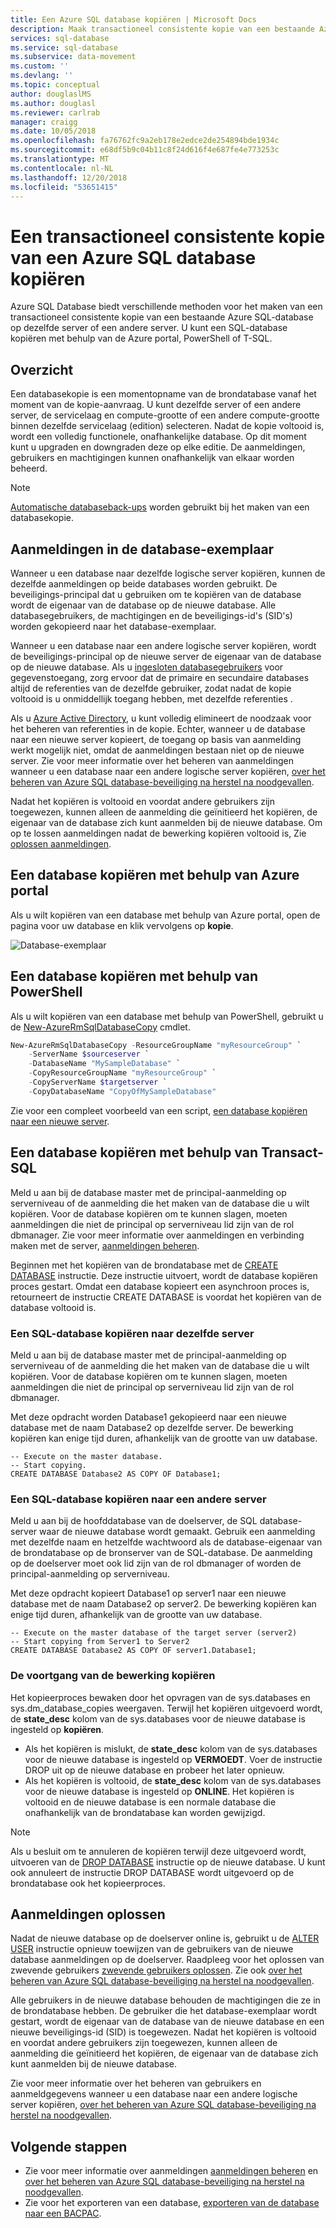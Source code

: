 ```yaml
---
title: Een Azure SQL database kopiëren | Microsoft Docs
description: Maak transactioneel consistente kopie van een bestaande Azure SQL-database op dezelfde server of een andere server.
services: sql-database
ms.service: sql-database
ms.subservice: data-movement
ms.custom: ''
ms.devlang: ''
ms.topic: conceptual
author: douglaslMS
ms.author: douglasl
ms.reviewer: carlrab
manager: craigg
ms.date: 10/05/2018
ms.openlocfilehash: fa76762fc9a2eb178e2edce2de254894bde1934c
ms.sourcegitcommit: e68df5b9c04b11c8f24d616f4e687fe4e773253c
ms.translationtype: MT
ms.contentlocale: nl-NL
ms.lasthandoff: 12/20/2018
ms.locfileid: "53651415"
---
```

# <a name="copy-an-transactionally-consistent-copy-of-an-azure-sql-database"></a>Een transactioneel consistente kopie van een Azure SQL database kopiëren

Azure SQL Database biedt verschillende methoden voor het maken van een transactioneel consistente kopie van een bestaande Azure SQL-database op dezelfde server of een andere server. U kunt een SQL-database kopiëren met behulp van de Azure portal, PowerShell of T-SQL. 

## <a name="overview"></a>Overzicht

Een databasekopie is een momentopname van de brondatabase vanaf het moment van de kopie-aanvraag. U kunt dezelfde server of een andere server, de servicelaag en compute-grootte of een andere compute-grootte binnen dezelfde servicelaag (edition) selecteren. Nadat de kopie voltooid is, wordt een volledig functionele, onafhankelijke database. Op dit moment kunt u upgraden en downgraden deze op elke editie. De aanmeldingen, gebruikers en machtigingen kunnen onafhankelijk van elkaar worden beheerd.  

> [!NOTE]
> [Automatische databaseback-ups](sql-database-automated-backups.md) worden gebruikt bij het maken van een databasekopie.

## <a name="logins-in-the-database-copy"></a>Aanmeldingen in de database-exemplaar

Wanneer u een database naar dezelfde logische server kopiëren, kunnen de dezelfde aanmeldingen op beide databases worden gebruikt. De beveiligings-principal dat u gebruiken om te kopiëren van de database wordt de eigenaar van de database op de nieuwe database. Alle databasegebruikers, de machtigingen en de beveiligings-id's (SID's) worden gekopieerd naar het database-exemplaar.  

Wanneer u een database naar een andere logische server kopiëren, wordt de beveiligings-principal op de nieuwe server de eigenaar van de database op de nieuwe database. Als u [ingesloten databasegebruikers](sql-database-manage-logins.md) voor gegevenstoegang, zorg ervoor dat de primaire en secundaire databases altijd de referenties van de dezelfde gebruiker, zodat nadat de kopie voltooid is u onmiddellijk toegang hebben, met dezelfde referenties . 

Als u [Azure Active Directory](../active-directory/fundamentals/active-directory-whatis.md), u kunt volledig elimineert de noodzaak voor het beheren van referenties in de kopie. Echter, wanneer u de database naar een nieuwe server kopieert, de toegang op basis van aanmelding werkt mogelijk niet, omdat de aanmeldingen bestaan niet op de nieuwe server. Zie voor meer informatie over het beheren van aanmeldingen wanneer u een database naar een andere logische server kopiëren, [over het beheren van Azure SQL database-beveiliging na herstel na noodgevallen](sql-database-geo-replication-security-config.md). 

Nadat het kopiëren is voltooid en voordat andere gebruikers zijn toegewezen, kunnen alleen de aanmelding die geïnitieerd het kopiëren, de eigenaar van de database zich kunt aanmelden bij de nieuwe database. Om op te lossen aanmeldingen nadat de bewerking kopiëren voltooid is, Zie [oplossen aanmeldingen](#resolve-logins).

## <a name="copy-a-database-by-using-the-azure-portal"></a>Een database kopiëren met behulp van Azure portal

Als u wilt kopiëren van een database met behulp van Azure portal, open de pagina voor uw database en klik vervolgens op **kopie**. 

   ![Database-exemplaar](./media/sql-database-copy/database-copy.png)

## <a name="copy-a-database-by-using-powershell"></a>Een database kopiëren met behulp van PowerShell

Als u wilt kopiëren van een database met behulp van PowerShell, gebruikt u de [New-AzureRmSqlDatabaseCopy](/powershell/module/azurerm.sql/new-azurermsqldatabasecopy) cmdlet. 

```PowerShell
New-AzureRmSqlDatabaseCopy -ResourceGroupName "myResourceGroup" `
    -ServerName $sourceserver `
    -DatabaseName "MySampleDatabase" `
    -CopyResourceGroupName "myResourceGroup" `
    -CopyServerName $targetserver `
    -CopyDatabaseName "CopyOfMySampleDatabase"
```

Zie voor een compleet voorbeeld van een script, [een database kopiëren naar een nieuwe server](scripts/sql-database-copy-database-to-new-server-powershell.md).

## <a name="copy-a-database-by-using-transact-sql"></a>Een database kopiëren met behulp van Transact-SQL

Meld u aan bij de database master met de principal-aanmelding op serverniveau of de aanmelding die het maken van de database die u wilt kopiëren. Voor de database kopiëren om te kunnen slagen, moeten aanmeldingen die niet de principal op serverniveau lid zijn van de rol dbmanager. Zie voor meer informatie over aanmeldingen en verbinding maken met de server, [aanmeldingen beheren](sql-database-manage-logins.md).

Beginnen met het kopiëren van de brondatabase met de [CREATE DATABASE](https://msdn.microsoft.com/library/ms176061.aspx) instructie. Deze instructie uitvoert, wordt de database kopiëren proces gestart. Omdat een database kopieert een asynchroon proces is, retourneert de instructie CREATE DATABASE is voordat het kopiëren van de database voltooid is.

### <a name="copy-a-sql-database-to-the-same-server"></a>Een SQL-database kopiëren naar dezelfde server
Meld u aan bij de database master met de principal-aanmelding op serverniveau of de aanmelding die het maken van de database die u wilt kopiëren. Voor de database kopiëren om te kunnen slagen, moeten aanmeldingen die niet de principal op serverniveau lid zijn van de rol dbmanager.

Met deze opdracht worden Database1 gekopieerd naar een nieuwe database met de naam Database2 op dezelfde server. De bewerking kopiëren kan enige tijd duren, afhankelijk van de grootte van uw database.

    -- Execute on the master database.
    -- Start copying.
    CREATE DATABASE Database2 AS COPY OF Database1;

### <a name="copy-a-sql-database-to-a-different-server"></a>Een SQL-database kopiëren naar een andere server

Meld u aan bij de hoofddatabase van de doelserver, de SQL database-server waar de nieuwe database wordt gemaakt. Gebruik een aanmelding met dezelfde naam en hetzelfde wachtwoord als de database-eigenaar van de brondatabase op de bronserver van de SQL-database. De aanmelding op de doelserver moet ook lid zijn van de rol dbmanager of worden de principal-aanmelding op serverniveau.

Met deze opdracht kopieert Database1 op server1 naar een nieuwe database met de naam Database2 op server2. De bewerking kopiëren kan enige tijd duren, afhankelijk van de grootte van uw database.

    -- Execute on the master database of the target server (server2)
    -- Start copying from Server1 to Server2
    CREATE DATABASE Database2 AS COPY OF server1.Database1;


### <a name="monitor-the-progress-of-the-copying-operation"></a>De voortgang van de bewerking kopiëren

Het kopieerproces bewaken door het opvragen van de sys.databases en sys.dm_database_copies weergaven. Terwijl het kopiëren uitgevoerd wordt, de **state_desc** kolom van de sys.databases voor de nieuwe database is ingesteld op **kopiëren**.

* Als het kopiëren is mislukt, de **state_desc** kolom van de sys.databases voor de nieuwe database is ingesteld op **VERMOEDT**. Voer de instructie DROP uit op de nieuwe database en probeer het later opnieuw.
* Als het kopiëren is voltooid, de **state_desc** kolom van de sys.databases voor de nieuwe database is ingesteld op **ONLINE**. Het kopiëren is voltooid en de nieuwe database is een normale database die onafhankelijk van de brondatabase kan worden gewijzigd.

> [!NOTE]
> Als u besluit om te annuleren de kopiëren terwijl deze uitgevoerd wordt, uitvoeren van de [DROP DATABASE](https://msdn.microsoft.com/library/ms178613.aspx) instructie op de nieuwe database. U kunt ook annuleert de instructie DROP DATABASE wordt uitgevoerd op de brondatabase ook het kopieerproces.
> 

## <a name="resolve-logins"></a>Aanmeldingen oplossen

Nadat de nieuwe database op de doelserver online is, gebruikt u de [ALTER USER](https://msdn.microsoft.com/library/ms176060.aspx) instructie opnieuw toewijzen van de gebruikers van de nieuwe database aanmeldingen op de doelserver. Raadpleeg voor het oplossen van zwevende gebruikers [zwevende gebruikers oplossen](https://msdn.microsoft.com/library/ms175475.aspx). Zie ook [over het beheren van Azure SQL database-beveiliging na herstel na noodgevallen](sql-database-geo-replication-security-config.md).

Alle gebruikers in de nieuwe database behouden de machtigingen die ze in de brondatabase hebben. De gebruiker die het database-exemplaar wordt gestart, wordt de eigenaar van de database van de nieuwe database en een nieuwe beveiligings-id (SID) is toegewezen. Nadat het kopiëren is voltooid en voordat andere gebruikers zijn toegewezen, kunnen alleen de aanmelding die geïnitieerd het kopiëren, de eigenaar van de database zich kunt aanmelden bij de nieuwe database.

Zie voor meer informatie over het beheren van gebruikers en aanmeldgegevens wanneer u een database naar een andere logische server kopiëren, [over het beheren van Azure SQL database-beveiliging na herstel na noodgevallen](sql-database-geo-replication-security-config.md).

## <a name="next-steps"></a>Volgende stappen

* Zie voor meer informatie over aanmeldingen [aanmeldingen beheren](sql-database-manage-logins.md) en [over het beheren van Azure SQL database-beveiliging na herstel na noodgevallen](sql-database-geo-replication-security-config.md).
* Zie voor het exporteren van een database, [exporteren van de database naar een BACPAC](sql-database-export.md).
